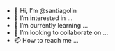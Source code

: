 - 👋 Hi, I’m @santiagolin
- 👀 I’m interested in ...
- 🌱 I’m currently learning ...
- 💞️ I’m looking to collaborate on ...
- 📫 How to reach me ...

<!---
santiagolin/santiagolin is a ✨ special ✨ repository because its `README.md` (this file) appears on your GitHub profile.
You can click the Preview link to take a look at your changes.
--->
